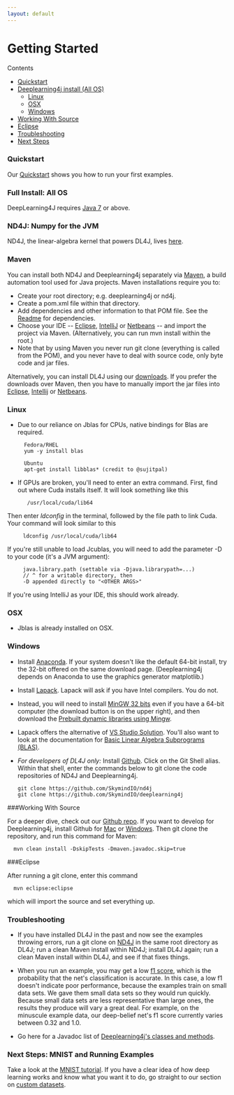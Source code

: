 ```yaml
---
layout: default
---
```


# Getting Started

Contents

* <a href="#quickstart">Quickstart</a>
* <a href="#all">Deeplearning4j install (All OS)</a>
    * <a href="#linux">Linux</a>
    * <a href="#osx">OSX</a>
    * <a href="#windows">Windows</a>
* <a href="#source">Working With Source</a>
* <a href="#eclipse">Eclipse</a>
* <a href="#trouble">Troubleshooting</a>
* <a href="#next">Next Steps</a>

### <a name="quickstart">Quickstart</a>

Our [Quickstart](../quickstart.html) shows you how to run your first examples. 

### <a name="all">Full Install: All OS</a>

DeepLearning4J requires [Java 7](http://www.oracle.com/technetwork/java/javase/downloads/jdk7-downloads-1880260.html) or above.

### ND4J: Numpy for the JVM

ND4J, the linear-algebra kernel that powers DL4J, lives [here](http://nd4j.org/getstarted.html).

### Maven

You can install both ND4J and Deeplearning4j separately via [Maven](https://maven.apache.org/download.cgi), a build automation tool used for Java projects. Maven installations require you to: 

* Create your root directory; e.g. deeplearning4j or nd4j.
* Create a pom.xml file within that directory.
* Add dependencies and other information to that POM file. See the [Readme](https://github.com/SkymindIO/deeplearning4j/blob/master/README.md) for dependencies. 
* Choose your IDE -- [Eclipse](http://books.sonatype.com/m2eclipse-book/reference/creating-sect-importing-projects.html), [IntelliJ](https://www.jetbrains.com/idea/help/importing-project-from-maven-model.html) or [Netbeans](http://wiki.netbeans.org/MavenBestPractices) -- and import the project via Maven. (Alternatively, you can run mvn install within the root.)
* Note that by using Maven you never run git clone (everything is called from the POM), and you never have to deal with source code, only byte code and jar files. 

Alternatively, you can install DL4J using our [downloads](http://deeplearning4j.org/download.html). If you prefer the downloads over Maven, then you have to manually import the jar files into [Eclipse](http://stackoverflow.com/questions/3280353/how-to-import-a-jar-in-eclipse), [Intellij](http://stackoverflow.com/questions/1051640/correct-way-to-add-lib-jar-to-an-intellij-idea-project) or [Netbeans](http://gpraveenkumar.wordpress.com/2009/06/17/abc-to-import-a-jar-file-in-netbeans-6-5/).

### <a name="linux">Linux</a>

* Due to our reliance on Jblas for CPUs, native bindings for Blas are required.

        Fedora/RHEL
        yum -y install blas

        Ubuntu
        apt-get install libblas* (credit to @sujitpal)

* If GPUs are broken, you'll need to enter an extra command. First, find out where Cuda installs itself. It will look something like this

         /usr/local/cuda/lib64

Then enter *ldconfig* in the terminal, followed by the file path to link Cuda. Your command will look similar to this

         ldconfig /usr/local/cuda/lib64

If you're still unable to load Jcublas, you will need to add the parameter -D to your code (it's a JVM argument):

         java.library.path (settable via -Djava.librarypath=...) 
         // ^ for a writable directory, then 
         -D appended directly to "<OTHER ARGS>" 

If you're using IntelliJ as your IDE, this should work already. 

### <a name="osx">OSX</a>

* Jblas is already installed on OSX.  

### <a name="windows">Windows</a>

* Install [Anaconda](http://docs.continuum.io/anaconda/install.html#windows-install). If your system doesn't like the default 64-bit install, try the 32-bit offered on the same download page. (Deeplearning4j depends on Anaconda to use the graphics generator matplotlib.) 

* Install [Lapack](http://icl.cs.utk.edu/lapack-for-windows/lapack/). Lapack will ask if you have Intel compilers. You do not.

* Instead, you will need to install [MinGW 32 bits](http://www.mingw.org/) even if you have a 64-bit computer (the download button is on the upper right), and then download the [Prebuilt dynamic libraries using Mingw](http://icl.cs.utk.edu/lapack-for-windows/lapack/#libraries_mingw). 

* Lapack offers the alternative of [VS Studio Solution](http://icl.cs.utk.edu/lapack-for-windows/lapack/#lapacke). You'll also want to look at the documentation for [Basic Linear Algebra Subprograms (BLAS)](http://www.netlib.org/blas/). 

* *For developers of DL4J only:* Install [Github](https://windows.github.com/). Click on the Git Shell alias. Within that shell, enter the commands below to git clone the code repositories of ND4J and Deeplearning4j. 

      git clone https://github.com/SkymindIO/nd4j
      git clone https://github.com/SkymindIO/deeplearning4j

###<a name="source">Working With Source</a>

For a deeper dive, check out our [Github repo](https://github.com/SkymindIO/deeplearning4j/). If you want to develop for Deeplearning4j, install Github for [Mac](https://mac.github.com/) or [Windows](https://windows.github.com/). Then git clone the repository, and run this command for Maven:

      mvn clean install -DskipTests -Dmaven.javadoc.skip=true

###<a name="eclipse">Eclipse</a> 

After running a git clone, enter this command

      mvn eclipse:eclipse 
  
which will import the source and set everything up. 

### <a name="trouble">Troubleshooting</a>

* If you have installed DL4J in the past and now see the examples throwing errors, run a git clone on [ND4J](http://nd4j.org/getstarted.html) in the same root directory as DL4J; run a clean Maven install within ND4J; install DL4J again; run a clean Maven install within DL4J, and see if that fixes things.

* When you run an example, you may get a low [f1 score](../glossary.html#f1), which is the probability that the net's classification is accurate. In this case, a low f1 doesn't indicate poor performance, because the examples train on small data sets. We gave them small data sets so they would run quickly. Because small data sets are less representative than large ones, the results they produce will vary a great deal. For example, on the minuscule example data, our deep-belief net's f1 score currently varies between 0.32 and 1.0.

* Go here for a Javadoc list of [Deeplearning4j's classes and methods](http://deeplearning4j.org/doc/).

### <a name="next">Next Steps: MNIST and Running Examples</a>

Take a look at the [MNIST tutorial](../mnist-tutorial.html). If you have a clear idea of how deep learning works and know what you want it to do, go straight to our section on [custom datasets](../customdatasets.html). 
